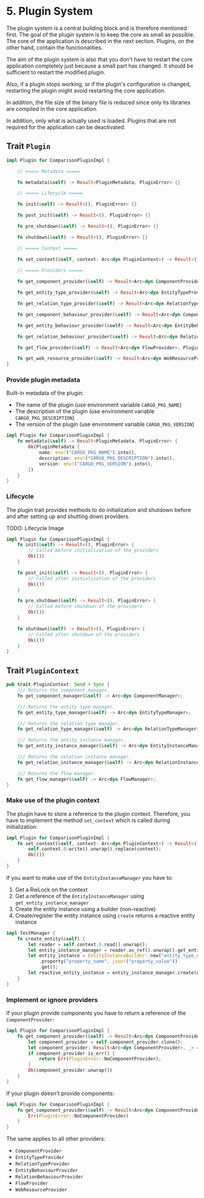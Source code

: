 # 5. Plugin System

The plugin system is a central building block and is therefore mentioned first. The goal of the plugin system is to keep
the core as small as possible. The core of the application is described in the next section. Plugins, on the other hand,
contain the functionalities.

The aim of the plugin system is also that you don't have to restart the core application completely just because a small
part has changed. It should be sufficient to restart the modified plugin.

Also, if a plugin stops working, or if the plugin's configuration is changed, restarting the plugin might avoid
restarting the core application.

In addition, the file size of the binary file is reduced since only its libraries are compiled in the core application.

In addition, only what is actually used is loaded. Plugins that are not required for the application can be deactivated.

## Trait `Plugin`

```rust
impl Plugin for ComparisonPluginImpl {

    // ===== Metadata =====

    fn metadata(&self) -> Result<PluginMetadata, PluginError> {}

    // ===== Lifecycle =====

    fn init(&self) -> Result<(), PluginError> {}

    fn post_init(&self) -> Result<(), PluginError> {}

    fn pre_shutdown(&self) -> Result<(), PluginError> {}

    fn shutdown(&self) -> Result<(), PluginError> {}

    // ===== Context =====

    fn set_context(&self, context: Arc<dyn PluginContext>) -> Result<(), PluginError> {}

    // ===== Providers =====
    
    fn get_component_provider(&self) -> Result<Arc<dyn ComponentProvider>, PluginError> {}

    fn get_entity_type_provider(&self) -> Result<Arc<dyn EntityTypeProvider>, PluginError> {}

    fn get_relation_type_provider(&self) -> Result<Arc<dyn RelationTypeProvider>, PluginError> {}

    fn get_component_behaviour_provider(&self) -> Result<Arc<dyn ComponentBehaviourProvider>, PluginError> {}

    fn get_entity_behaviour_provider(&self) -> Result<Arc<dyn EntityBehaviourProvider>, PluginError> {}

    fn get_relation_behaviour_provider(&self) -> Result<Arc<dyn RelationBehaviourProvider>, PluginError> {}

    fn get_flow_provider(&self) -> Result<Arc<dyn FlowProvider>, PluginError> {}

    fn get_web_resource_provider(&self) -> Result<Arc<dyn WebResourceProvider>, PluginError> {}
}
```

### Provide plugin metadata

Built-in metadata of the plugin:
* The name of the plugin (use environment variable `CARGO_PKG_NAME`)
* The description of the plugin (use environment variable `CARGO_PKG_DESCRIPTION`)
* The version of the plugin (use environment variable `CARGO_PKG_VERSION`)

```rust
impl Plugin for ComparisonPluginImpl {
    fn metadata(&self) -> Result<PluginMetadata, PluginError> {
        Ok(PluginMetadata {
            name: env!("CARGO_PKG_NAME").into(),
            description: env!("CARGO_PKG_DESCRIPTION").into(),
            version: env!("CARGO_PKG_VERSION").into(),
        })
    }
}
```

### Lifecycle

The plugin trait provides methods to do initialization and shutdown before and after setting up and shutting down
providers.

TODO: Lifecycle Image

```rust
impl Plugin for ComparisonPluginImpl {
    fn init(&self) -> Result<(), PluginError> {
        // Called before initialization of the providers
        Ok(())
    }

    fn post_init(&self) -> Result<(), PluginError> {
        // Called after initialization of the providers
        Ok(())
    }

    fn pre_shutdown(&self) -> Result<(), PluginError> {
        // Called before shutdown of the providers
        Ok(())
    }

    fn shutdown(&self) -> Result<(), PluginError> {
        // Called after shutdown of the providers
        Ok(())
    }
}
```

## Trait `PluginContext`

```rust
pub trait PluginContext: Send + Sync {
    /// Returns the component manager.
    fn get_component_manager(&self) -> Arc<dyn ComponentManager>;

    /// Returns the entity type manager.
    fn get_entity_type_manager(&self) -> Arc<dyn EntityTypeManager>;

    /// Returns the relation type manager.
    fn get_relation_type_manager(&self) -> Arc<dyn RelationTypeManager>;

    /// Returns the entity instance manager.
    fn get_entity_instance_manager(&self) -> Arc<dyn EntityInstanceManager>;

    /// Returns the relation instance manager.
    fn get_relation_instance_manager(&self) -> Arc<dyn RelationInstanceManager>;

    /// Returns the flow manager.
    fn get_flow_manager(&self) -> Arc<dyn FlowManager>;
}
```

### Make use of the plugin context

The plugin have to store a reference to the plugin context. Therefore, you have to implement the method `set_context`
which is called during initialization:

```rust
impl Plugin for ComparisonPluginImpl {
    fn set_context(&self, context: Arc<dyn PluginContext>) -> Result<(), PluginError> {
        self.context.0.write().unwrap().replace(context);
        Ok(())
    }
}
```

If you want to make use of the `EntityInstanceManager` you have to:

1. Get a RwLock on the context
2. Get a reference of the `EntityInstanceManager` using `get_entity_instance_manager`
3. Create the entity instance using a builder (non-reactive)
4. Create/register the entity instance using `create` returns a reactive entity instance

```rust
impl TestManager {
    fn create_entity(&self) {
        let reader = self.context.0.read().unwrap();
        let entity_instance_manager = reader.as_ref().unwrap().get_entity_instance_manager().clone();
        let entity_instance = EntityInstanceBuilder::new("entity_type_name")
            .property("property_name", json!("property_value"))
            .get();
        let reactive_entity_instance = entity_instance_manager.create(entity_instance);
    }
}
```

### Implement or ignore providers

If your plugin provide components you have to return a reference of the `ComponentProvider`:

```rust
impl Plugin for ComparisonPluginImpl {
    fn get_component_provider(&self) -> Result<Arc<dyn ComponentProvider>, PluginError> {
        let component_provider = self.component_provider.clone();
        let component_provider: Result<Arc<dyn ComponentProvider>, _> = <dyn query_interface::Object>::query_arc(component_provider);
        if component_provider.is_err() {
            return Err(PluginError::NoComponentProvider);
        }
        Ok(component_provider.unwrap())
    }
}
```

If your plugin doesn't provide components:

```rust
impl Plugin for ComparisonPluginImpl {
    fn get_component_provider(&self) -> Result<Arc<dyn ComponentProvider>, PluginError> {
        Err(PluginError::NoComponentProvider)
    }
}
```

The same applies to all other providers:
* `ComponentProvider`
* `EntityTypeProvider`
* `RelationTypeProvider`
* `EntityBehaviourProvider`
* `RelationBehaviourProvider`
* `FlowProvider`
* `WebResourceProvider`
